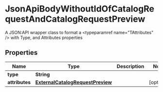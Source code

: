 

# JsonApiBodyWithoutIdOfCatalogRequestAndCatalogRequestPreview

A JSON:API wrapper class to format a <typeparamref name=\"TAttributes\" /> with Type, and  Attributes properties

## Properties

Name | Type | Description | Notes
------------ | ------------- | ------------- | -------------
**type** | **String** |  | 
**attributes** | [**ExternalCatalogRequestPreview**](ExternalCatalogRequestPreview.md) |  |  [optional]




